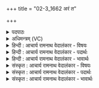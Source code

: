 +++
title = "02-3_1662 अरं त"

+++
<details><summary>पदपाठः</summary>

अ꣡र꣢꣯म्। ते꣣। इन्द्र। कु꣡क्षये꣢। सो꣡मः꣢꣯। भ꣣वतु। वृत्रहन्। वृत्र। हन्। अ꣡र꣢꣯म्। धा꣡म꣢꣯भ्यः। इ꣡न्द꣢꣯वः। १६६२।
</details>

<details><summary>अधिमन्त्रम् (VC)</summary>

- इन्द्रः
- श्रुतकक्षः सुकक्षो वा आङ्गिरसः
- गायत्री
- षड्जः
</details>

<details><summary>हिन्दी : आचार्य रामनाथ वेदालंकार - विषयः</summary>

आगे फिर जीवात्मा को ही कहा गया है।
</details>

<details><summary>हिन्दी : आचार्य रामनाथ वेदालंकार - पदार्थः</summary>

पदार्थान्वय -  हे(वृत्रहन्)विघ्नविनाशक(इन्द्र)जीवात्मन्! (सोमः)ज्ञान-रस और आनन्द-रस(ते कुक्षये)तेरे पेट के लिए अर्थात् तेरे अपने लिए(अरम्)पर्याप्त(भवतु)होवे और(इन्दवः)सराबोर करनेवाले ज्ञान-रस और आनन्द-रस(धामभ्यः)अन्य धामों के लिए भी(अरम्)पर्याप्त होवें ॥३॥
</details>

<details><summary>हिन्दी : आचार्य रामनाथ वेदालंकार - भावार्थः</summary>

भावार्थ -  स्वयं गुरुजनों से ज्ञान लेकर और जगदीश्वर की उपासना से आनन्द पाकर उस ज्ञान तथा उस आनन्द का प्रसार जन-जन में,घर-घर में और प्रत्येक समाज में करना चाहिए ॥३॥
</details>

<details><summary>संस्कृत : आचार्य रामनाथ वेदालंकार - विषयः</summary>

अथ पुनरपि जीवात्मानमेवाह।
</details>

<details><summary>संस्कृत : आचार्य रामनाथ वेदालंकार - पदार्थः</summary>

पदार्थान्वय -  हे(वृत्रहन्)विघ्नहन्तः(इन्द्र)जीवात्मन्! (सोमः)ज्ञानरसः आनन्दरसश्च(ते कुक्षये)तव उदराय,तव स्वात्मनोऽर्थे(अरम्)पर्याप्तम्(भवतु)जायताम्। अपि च(इन्दवः)क्लेदकाः ते ज्ञानरसाः आनन्दरसाश्च(धामभ्यः)अन्येभ्योऽपि धामभ्यः(अरम्)पर्याप्तं जायन्ताम् ॥३॥
</details>

<details><summary>संस्कृत : आचार्य रामनाथ वेदालंकार - भावार्थः</summary>

भावार्थ -  स्वयं गुरुजनेभ्यो ज्ञानं गृहीत्वा जगदीश्वरोपासनया चानन्दं सम्प्राप्य तज्ज्ञानस्य तदानन्दस्य च प्रसारो जने जने,गृहे गृहे,समाजे समाजे विधेयः ॥३॥
</details>